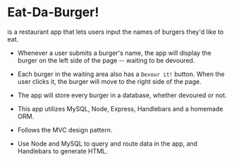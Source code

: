 # Eat-Da-Burger! 
is a restaurant app that lets users input the names of burgers they'd like to eat.  
* Whenever a user submits a burger's name, the app will display the burger on the left side of the page -- waiting to be devoured.  
* Each burger in the waiting area also has a `Devour it!` button. When the user clicks it, the burger will move to the right side of the page.  
* The app will store every burger in a database, whether devoured or not.

* This app utilizes MySQL, Node, Express, Handlebars and a homemade ORM.
* Follows the MVC design pattern.
* Use Node and MySQL to query and route data in the app, and Handlebars to generate HTML.
